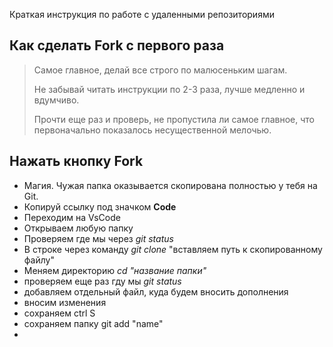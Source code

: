 Краткая инструкция по работе с удаленными репозиториями
## Как сделать Fork с первого раза

>Самое главное, делай все строго по малюсеньким шагам.
>
>Не забывай читать инструкции по 2-3 раза, лучше медленно и вдумчиво.
>
>Прочти еще раз и проверь, не пропустила ли самое главное, что первоначально показалось несущественной мелочью.


## Нажать кнопку __Fork__

* Магия. Чужая папка оказывается скопирована полностью у тебя на Git.
* Копируй ссылку под значком __Code__
* Переходим на VsCode
* Открываем любую папку
* Проверяем где мы через _git status_
* В строке через команду _git clone_ "вставляем путь к скопированному файлу"
* Меняем директорию _cd "название папки"_
* проверяем еще раз гду мы _git status_
* добавляем отдельный файл, куда будем вносить дополнения
* вносим изменения
* сохраняем ctrl S
* сохраняем папку git add "name"
* 